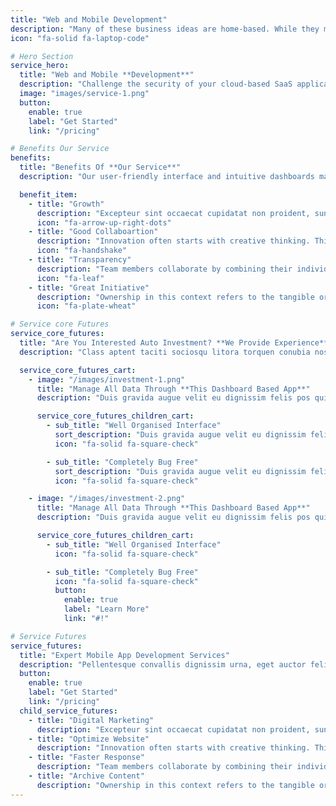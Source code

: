 ```yaml
---
title: "Web and Mobile Development"
description: "Many of these business ideas are home-based. While they may not make you a billionaire"
icon: "fa-solid fa-laptop-code"

# Hero Section
service_hero:
  title: "Web and Mobile **Development**"
  description: "Challenge the security of your cloud-based SaaS applications, provide your customers with a more secure online experience and comply with SOC 2 and ISO 27001."
  image: "images/service-1.png"
  button:
    enable: true
    label: "Get Started"
    link: "/pricing"

# Benefits Our Service
benefits:
  title: "Benefits Of **Our Service**"
  description: "Our user-friendly interface and intuitive dashboards make it easy for you to explore and analyze your data, regardless of your technical expertise."

  benefit_item:
    - title: "Growth"
      description: "Excepteur sint occaecat cupidatat non proident, sunt in culpa qui officia deserunt mollit"
      icon: "fa-arrow-up-right-dots"
    - title: "Good Collaboartion"
      description: "Innovation often starts with creative thinking. This involves the ability to generate unique"
      icon: "fa-handshake"
    - title: "Transparency"
      description: "Team members collaborate by combining their individual skills, strengths, and perspectives"
      icon: "fa-leaf"
    - title: "Great Initiative"
      description: "Ownership in this context refers to the tangible or intangible items that an individual has"
      icon: "fa-plate-wheat"

# Service core Futures
service_core_futures:
  title: "Are You Interested Auto Investment? **We Provide Experience**"
  description: "Class aptent taciti sociosqu litora torquen conubia nostramase inceptos himenaeo phasellus metus nisl euismod."

  service_core_futures_cart:
    - image: "/images/investment-1.png"
      title: "Manage All Data Through **This Dashboard Based App**"
      description: "Duis gravida augue velit eu dignissim felis pos quis. Integ ante urna gravida nec molestie mattis ultricies risus sed tortor fermentum egestas. Sed egestas felis erat faucibus neque semper."

      service_core_futures_children_cart:
        - sub_title: "Well Organised Interface"
          sort_description: "Duis gravida augue velit eu dignissim felis pos quis. Integ ante urna gravida nec molestie mattis ultricies risus sed."
          icon: "fa-solid fa-square-check"

        - sub_title: "Completely Bug Free"
          sort_description: "Duis gravida augue velit eu dignissim felis pos quis. Integ ante urna gravida nec molestie mattis ultricies risus sed."
          icon: "fa-solid fa-square-check"

    - image: "/images/investment-2.png"
      title: "Manage All Data Through **This Dashboard Based App**"
      description: "Duis gravida augue velit eu dignissim felis pos quis. Integ ante urna gravida nec molestie mattis ultricies risus sed tortor fermentum egestas. Sed egestas felis erat faucibus neque semper."

      service_core_futures_children_cart:
        - sub_title: "Well Organised Interface"
          icon: "fa-solid fa-square-check"

        - sub_title: "Completely Bug Free"
          icon: "fa-solid fa-square-check"
          button:
            enable: true
            label: "Learn More"
            link: "#!"

# Service Futures
service_futures:
  title: "Expert Mobile App Development Services"
  description: "Pellentesque convallis dignissim urna, eget auctor felis molestie eu. Integer porta mauris eleifend posuere pulvinar. Curabitur ut felis sodales, eleifend ligula eget, interdum diam. Lorem ipsum dolor sit amet, consectetur elit."
  button:
    enable: true
    label: "Get Started"
    link: "/pricing"
  child_service_futures:
    - title: "Digital Marketing"
      description: "Excepteur sint occaecat cupidatat non proident, sunt in culpa qui officia deserunt mollit"
    - title: "Optimize Website"
      description: "Innovation often starts with creative thinking. This involves the ability to generate unique"
    - title: "Faster Response"
      description: "Team members collaborate by combining their individual skills, strengths, and perspectives"
    - title: "Archive Content"
      description: "Ownership in this context refers to the tangible or intangible items that an individual has"
---
```

